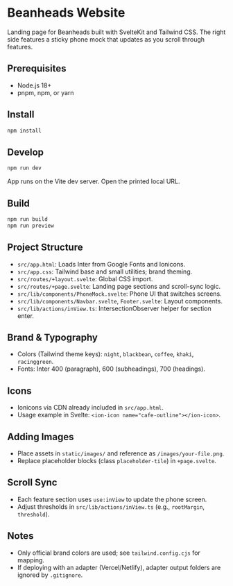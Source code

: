 # Beanheads Website

Landing page for Beanheads built with SvelteKit and Tailwind CSS. The right side features a sticky phone mock that updates as you scroll through features.

## Prerequisites
- Node.js 18+
- pnpm, npm, or yarn

## Install
```bash
npm install
```

## Develop
```bash
npm run dev
```
App runs on the Vite dev server. Open the printed local URL.

## Build
```bash
npm run build
npm run preview
```

## Project Structure
- `src/app.html`: Loads Inter from Google Fonts and Ionicons.
- `src/app.css`: Tailwind base and small utilities; brand theming.
- `src/routes/+layout.svelte`: Global CSS import.
- `src/routes/+page.svelte`: Landing page sections and scroll-sync logic.
- `src/lib/components/PhoneMock.svelte`: Phone UI that switches screens.
- `src/lib/components/Navbar.svelte`, `Footer.svelte`: Layout components.
- `src/lib/actions/inView.ts`: IntersectionObserver helper for section enter.

## Brand & Typography
- Colors (Tailwind theme keys): `night`, `blackbean`, `coffee`, `khaki`, `racinggreen`.
- Fonts: Inter 400 (paragraph), 600 (subheadings), 700 (headings).

## Icons
- Ionicons via CDN already included in `src/app.html`.
- Usage example in Svelte: `<ion-icon name="cafe-outline"></ion-icon>`.

## Adding Images
- Place assets in `static/images/` and reference as `/images/your-file.png`.
- Replace placeholder blocks (class `placeholder-tile`) in `+page.svelte`.

## Scroll Sync
- Each feature section uses `use:inView` to update the phone screen.
- Adjust thresholds in `src/lib/actions/inView.ts` (e.g., `rootMargin`, `threshold`).

## Notes
- Only official brand colors are used; see `tailwind.config.cjs` for mapping.
- If deploying with an adapter (Vercel/Netlify), adapter output folders are ignored by `.gitignore`.
